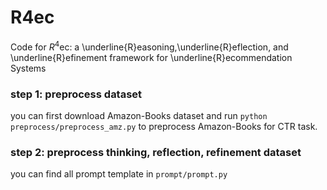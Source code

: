 # R4ec
Code for $R^{4}$ec: a \underline{R}easoning,\underline{R}eflection, and \underline{R}efinement framework for \underline{R}ecommendation Systems

### step 1: preprocess dataset
you can first download Amazon-Books dataset and run `python preprocess/preprocess_amz.py` to preprocess Amazon-Books for CTR task.

### step 2: preprocess thinking, reflection, refinement dataset
you can find all prompt template in `prompt/prompt.py`

